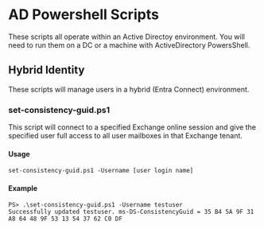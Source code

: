 # AD Powershell Scripts

These scripts all operate within an Active Directoy environment. You will need to run them on a DC or a machine with ActiveDirectory PowersShell.

## Hybrid Identity

These scripts will manage users in a hybrid (Entra Connect) environment.

### set-consistency-guid.ps1

This script will connect to a specified Exchange online session and give the specified user full access to all user mailboxes in that Exchange tenant.

#### Usage

```set-consistency-guid.ps1 -Username [user login name]```

#### Example

```
PS> .\set-consistency-guid.ps1 -Username testuser
Successfully updated testuser. ms-DS-ConsistencyGuid = 35 B4 5A 9F 31 A8 64 48 9F 53 13 54 37 62 C0 DF
```
